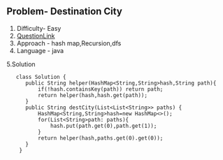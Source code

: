 ## Problem- Destination City
1. Difficulty- Easy 
2. [QuestionLink](https://leetcode.com/problems/destination-city/description/)
3. Approach -  hash map,Recursion,dfs
4. Language - java


5.Solution
 
   
       class Solution {
          public String helper(HashMap<String,String>hash,String path){
              if(!hash.containsKey(path)) return path;
              return helper(hash,hash.get(path));
          }
          public String destCity(List<List<String>> paths) {
              HashMap<String,String>hash=new HashMap<>();
              for(List<String>path: paths){
                  hash.put(path.get(0),path.get(1));
              }
              return helper(hash,paths.get(0).get(0));
          }
        }
